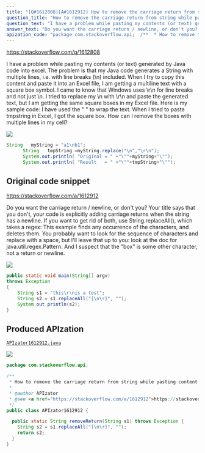 ```yaml
---
title: "[Q#1612808][A#1612912] How to remove the carriage return from string while pasting content to Excel file"
question_title: "How to remove the carriage return from string while pasting content to Excel file"
question_text: "I have a problem while pasting my contents (or text) generated by Java code into excel. The problem is that my Java code generates a String with multiple lines, i.e. with line breaks (\\n) included.  When I try to copy this content and paste it into an Excel file, I am getting a multiline text with a square box symbol.  I came to know that Windows uses \\r\\n for line breaks and not just \\n.  I tried to replace my \\n with \\r\\n and paste the generated text, but I am getting the same square boxes in my Excel file.  Here is my sample code: I have used the \" \" to wrap the text.  When I tried to paste tmpstring in Excel, I got the square box.  How can I remove the boxes with multiple lines in my cell?"
answer_text: "Do you want the carriage return / newline, or don't you? Your title says that you don't, your code is explicitly adding carriage returns when the string has a newline. If you want to get rid of both, use String.replaceAll(), which takes a regex: This example finds any occurrence of the characters, and deletes them. You probably want to look for the sequence of characters and replace with a space, but I'll leave that up to you: look at the doc for java.util.regex.Pattern. And I suspect that the \"box\" is some other character, not a return or newline."
apization_code: "package com.stackoverflow.api;  /**  * How to remove the carriage return from string while pasting content to Excel file  *  * @author APIzator  * @see <a href=\"https://stackoverflow.com/a/1612912\">https://stackoverflow.com/a/1612912</a>  */ public class APIzator1612912 {    public static String removeReturn(String s1) throws Exception {     String s2 = s1.replaceAll(\"[\\n\\r]\", \"\");     return s2;   } }"
---
```


https://stackoverflow.com/q/1612808

I have a problem while pasting my contents (or text) generated by Java code into excel.
The problem is that my Java code generates a String with multiple lines, i.e. with line breaks (\n) included.  When I try to copy this content and paste it into an Excel file, I am getting a multiline text with a square box symbol.  I came to know that Windows uses \r\n for line breaks and not just \n.  I tried to replace my \n with \r\n and paste the generated text, but I am getting the same square boxes in my Excel file.  Here is my sample code:
I have used the &quot; &quot; to wrap the text.  When I tried to paste tmpstring in Excel, I got the square box.  How can I remove the boxes with multiple lines in my cell?


<div class="code-logo"><img src="/stackoverflow.png" /></div>

```java
String   myString = "a1\nb1";
      String   tmpString =myString.replace("\n","\r\n");
      System.out.println( "Original = " +"\""+myString+"\"");
      System.out.println( "Result   = " +"\""+tmpString+"\"");
```


## Original code snippet

https://stackoverflow.com/a/1612912

Do you want the carriage return / newline, or don&#x27;t you? Your title says that you don&#x27;t, your code is explicitly adding carriage returns when the string has a newline. If you want to get rid of both, use String.replaceAll(), which takes a regex:
This example finds any occurrence of the characters, and deletes them. You probably want to look for the sequence of characters and replace with a space, but I&#x27;ll leave that up to you: look at the doc for java.util.regex.Pattern.
And I suspect that the &quot;box&quot; is some other character, not a return or newline.

<div class="code-logo"><img src="/stackoverflow.png" /></div>

```java
public static void main(String[] argv)
throws Exception
{
    String s1 = "this\r\nis a test";
    String s2 = s1.replaceAll("[\n\r]", "");
    System.out.println(s2);
}
```

## Produced APIzation

[`APIzator1612912.java`](https://github.com/pasqualesalza/apization/raw/main/data/search/APIzator1612912.java)

<div class="code-logo"><img src="/apizator.png" /></div>

```java
package com.stackoverflow.api;

/**
 * How to remove the carriage return from string while pasting content to Excel file
 *
 * @author APIzator
 * @see <a href="https://stackoverflow.com/a/1612912">https://stackoverflow.com/a/1612912</a>
 */
public class APIzator1612912 {

  public static String removeReturn(String s1) throws Exception {
    String s2 = s1.replaceAll("[\n\r]", "");
    return s2;
  }
}

```